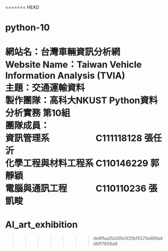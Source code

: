 <<<<<<< HEAD
# python-10
網站名：台灣車輛資訊分析網<br>
Website Name：Taiwan Vehicle Information Analysis (TVIA)<br>
主題：交通運輸資料<br>
製作團隊：高科大NKUST Python資料分析實務 第10組<br>
團隊成員：<br>
資訊管理系 　　　　　C111118128 張任沂<br>
化學工程與材料工程系 C110146229 郭靜穎<br>
電腦與通訊工程 　　　C110110236 張凱畯<br>
=======
# AI_art_exhibition
>>>>>>> de9ffaa15d3ffe3f2fbf5570e89fa4d6ff7856a8

